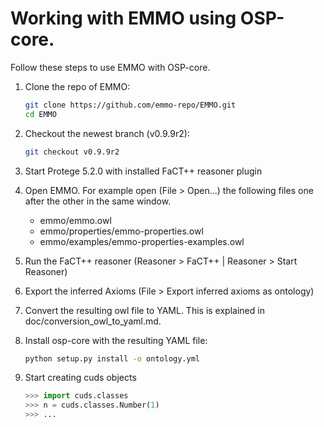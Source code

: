# Working with EMMO using OSP-core.

Follow these steps to use EMMO with OSP-core.

1. Clone the repo of EMMO:

   ```sh
   git clone https://github.com/emmo-repo/EMMO.git
   cd EMMO
   ```

2. Checkout the newest branch (v0.9.9r2):

    ```sh
    git checkout v0.9.9r2
    ```

3. Start Protege 5.2.0 with installed FaCT++ reasoner plugin

4. Open EMMO. For example open (File > Open...) the following files one after the other in the same window.
   - emmo/emmo.owl
   - emmo/properties/emmo-properties.owl
   - emmo/examples/emmo-properties-examples.owl

5. Run the FaCT++ reasoner (Reasoner > FaCT++ | Reasoner > Start Reasoner)

6. Export the inferred Axioms (File > Export inferred axioms as ontology)

7. Convert the resulting owl file to YAML. This is explained in doc/conversion_owl_to_yaml.md.

8. Install osp-core with the resulting YAML file:

   ```sh
   python setup.py install -o ontology.yml
   ```

9. Start creating cuds objects

   ```py
   >>> import cuds.classes
   >>> n = cuds.classes.Number(1)
   >>> ...
   ```
